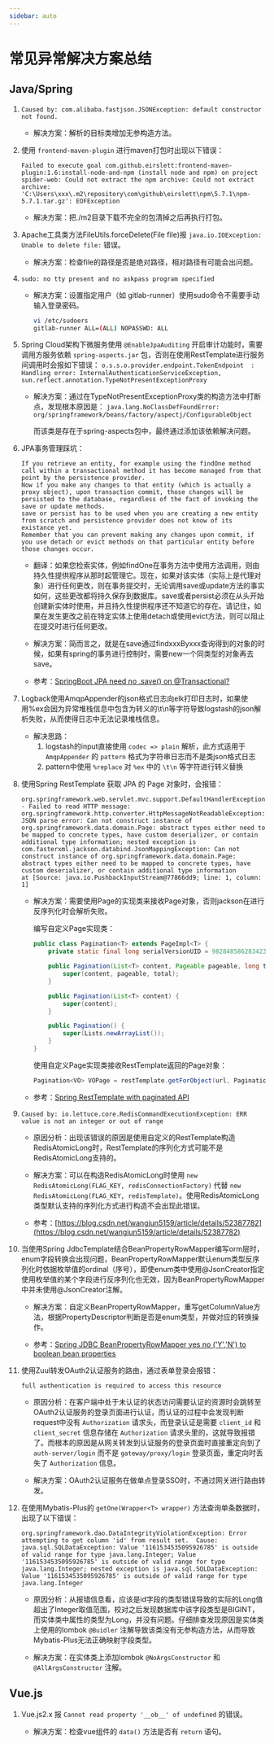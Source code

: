 ```yaml
---
sidebar: auto
---
```

# 常见异常解决方案总结

## Java/Spring

1. `Caused by: com.alibaba.fastjson.JSONException: default constructor not found.`

    - 解决方案：解析的目标类增加无参构造方法。

1. 使用 `frontend-maven-plugin` 进行maven打包时出现以下错误：

    `Failed to execute goal com.github.eirslett:frontend-maven-plugin:1.6:install-node-and-npm (install node and npm) on project spider-web: Could not extract the npm archive: Could not extract archive: 'C:\Users\xxx\.m2\repository\com\github\eirslett\npm\5.7.1\npm-5.7.1.tar.gz': EOFException`

    - 解决方案：把./m2目录下载不完全的包清掉之后再执行打包。

1. Apache工具类方法FileUtils.forceDelete(File file)报 `java.io.IOException: Unable to delete file:` 错误。

    - 解决方案：检查file的路径是否是绝对路径，相对路径有可能会出问题。

1. `sudo: no tty present and no askpass program specified`

    - 解决方案：设置指定用户（如 gitlab-runner）使用sudo命令不需要手动输入登录密码。
        ```bash
        vi /etc/sudoers
        gitlab-runner ALL=(ALL) NOPASSWD: ALL
        ```

1. Spring Cloud架构下微服务使用 `@EnableJpaAuditing` 开启审计功能时，需要调用方服务依赖 `spring-aspects.jar` 包，否则在使用RestTemplate进行服务间调用时会报如下错误：
    `o.s.s.o.provider.endpoint.TokenEndpoint  : Handling error: InternalAuthenticationServiceException, sun.reflect.annotation.TypeNotPresentExceptionProxy`

    - 解决方案：通过在TypeNotPresentExceptionProxy类的构造方法中打断点，发现根本原因是：
        `java.lang.NoClassDefFoundError: org/springframework/beans/factory/aspectj/ConfigurableObject`

        而该类是存在于spring-aspects包中，最终通过添加该依赖解决问题。

1. JPA事务管理踩坑：
    ```
    If you retrieve an entity, for example using the findOne method call within a transactional method it has become managed from that point by the persistence provider.
    Now if you make any changes to that entity (which is actually a proxy object), upon transaction commit, those changes will be persisted to the database, regardless of the fact of invoking the save or update methods.
    save or persist has to be used when you are creating a new entity from scratch and persistence provider does not know of its existance yet.
    Remember that you can prevent making any changes upon commit, if you use detach or evict methods on that particular entity before those changes occur.
    ```

    - 翻译：如果您检索实体，例如findOne在事务方法中使用方法调用，则由持久性提供程序从那时起管理它。现在，如果对该实体（实际上是代理对象）进行任何更改，则在事务提交时，无论调用save或update方法的事实如何，这些更改都将持久保存到数据库。save或者persist必须在从头开始创建新实体时使用，并且持久性提供程序还不知道它的存在。请记住，如果在发生更改之前在特定实体上使用detach或使用evict方法，则可以阻止在提交时进行任何更改。

    - 解决方案：简而言之，就是在save通过findxxxByxxx查询得到的对象的时候，如果有spring的事务进行控制时，需要new一个同类型的对象再去save。

    - 参考：[SpringBoot JPA need no .save() on @Transactional?](https://stackoverflow.com/questions/46708063/springboot-jpa-need-no-save-on-transactional)

1. Logback使用AmqpAppender的json格式日志向elk打印日志时，如果使用%ex会因为异常堆栈信息中包含为转义的\t\n等字符导致logstash的json解析失败，从而使得日志中无法记录堆栈信息。

    - 解决思路：
        1. logstash的input直接使用 `codec => plain` 解析，此方式适用于 `AmqpAppender` 的 `pattern` 格式为字符串日志而不是类json格式日志
        2. pattern中使用 `%replace` 对 `%ex` 中的 `\t\n` 等字符进行转义替换

1. 使用Spring RestTemplate 获取 JPA 的 Page 对象时，会报错：
    ```
    org.springframework.web.servlet.mvc.support.DefaultHandlerExceptionResolver - Failed to read HTTP message: org.springframework.http.converter.HttpMessageNotReadableException: JSON parse error: Can not construct instance of org.springframework.data.domain.Page: abstract types either need to be mapped to concrete types, have custom deserializer, or contain additional type information; nested exception is com.fasterxml.jackson.databind.JsonMappingException: Can not construct instance of org.springframework.data.domain.Page: abstract types either need to be mapped to concrete types, have custom deserializer, or contain additional type information
    at [Source: java.io.PushbackInputStream@77866dd9; line: 1, column: 1]
    ```

    - 解决方案：需要使用Page的实现类来接收Page对象，否则jackson在进行反序列化时会解析失败。

        编写自定义Page实现类：

        ```Java
        public class Pagination<T> extends PageImpl<T> {
            private static final long serialVersionUID = 982848586283423960L;

            public Pagination(List<T> content, Pageable pageable, long total) {
                super(content, pageable, total);
            }

            public Pagination(List<T> content) {
                super(content);
            }

            public Pagination() {
                super(Lists.newArrayList());
            }
        }
        ```

        使用自定义Page实现类接收RestTemplate返回的Page对象：

        ```Java
        Pagination<VO> VOPage = restTemplate.getForObject(url, Pagination.class);
        ```

    - 参考：[Spring RestTemplate with paginated API](https://stackoverflow.com/questions/34647303/spring-resttemplate-with-paginated-api)

1. `Caused by: io.lettuce.core.RedisCommandExecutionException: ERR value is not an integer or out of range`

    - 原因分析：出现该错误的原因是使用自定义的RestTemplate构造RedisAtomicLong时，RestTemplate的序列化方式可能不是RedisAtomicLong支持的。

    - 解决方案：可以在构造RedisAtomicLong时使用 `new RedisAtomicLong(FLAG_KEY, redisConnectionFactory)` 代替 `new RedisAtomicLong(FLAG_KEY, redisTemplate)`。使用RedisAtomicLong类型默认支持的序列化方式进行构造不会出现此错误。

    - 参考：[https://blog.csdn.net/wangjun5159/article/details/52387782](https://blog.csdn.net/wangjun5159/article/details/52387782)

1. 当使用Spring JdbcTemplate结合BeanPropertyRowMapper编写orm层时，enum字段转换会出现问题，BeanPropertyRowMapper默认enum类型反序列化时依据枚举值的ordinal（序号），即使enum类中使用@JsonCreator指定使用枚举值的某个字段进行反序列化也无效，因为BeanPropertyRowMapper中并未使用@JsonCreator注解。

    - 解决方案：自定义BeanPropertyRowMapper，重写getColumnValue方法，根据PropertyDescriptor判断是否是enum类型，并做对应的转换操作。

    - 参考：[Spring JDBC BeanPropertyRowMapper yes no ('Y','N') to boolean bean properties](https://stackoverflow.com/questions/15411843/spring-jdbc-beanpropertyrowmapper-yes-no-y-n-to-boolean-bean-properties)

1. 使用Zuul转发OAuth2认证服务的路由，通过表单登录会报错：

    `full authentication is required to access this resource`

    - 原因分析：在客户端中处于未认证的状态访问需要认证的资源时会跳转至OAuth2认证服务的登录页面进行认证，而认证的过程中会发现判断request中没有 `Authorization` 请求头，而登录认证是需要 `client_id` 和 `client_secret` 信息存储在 `Authorization` 请求头里的，这就导致报错了。而根本的原因是从网关转发到认证服务的登录页面时直接重定向到了 `auth-server/login` 而不是 `gateway/proxy/login` 登录页面，重定向时丢失了 `Authorization` 信息。

    - 解决方案：OAuth2认证服务在做单点登录SSO时，不通过网关进行路由转发。

1. 在使用Mybatis-Plus的 `getOne(Wrapper<T> wrapper)` 方法查询单条数据时，出现了以下错误：

    `org.springframework.dao.DataIntegrityViolationException: Error attempting to get column 'id' from result set.  Cause: java.sql.SQLDataException: Value '1161534535095926785' is outside of valid range for type java.lang.Integer; Value '1161534535095926785' is outside of valid range for type java.lang.Integer; nested exception is java.sql.SQLDataException: Value '1161534535095926785' is outside of valid range for type java.lang.Integer`

    - 原因分析：从报错信息看，应该是id字段的类型错误导致的实际的Long值超出了Integer取值范围，校对之后发现数据库中该字段类型是BIGINT，而实体类中属性的类型为Long，并没有问题。仔细排查发现原因是实体类上使用的lombok `@Buidler` 注解导致该类没有无参构造方法，从而导致Mybatis-Plus无法正确映射字段类型。

    - 解决方案：在实体类上添加lombok `@NoArgsConstructor` 和 `@AllArgsConstructor` 注解。

## Vue.js

1. Vue.js2.x 报 `Cannot read property '__ob__' of undefined` 的错误。

    - 解决方案：检查vue组件的 `data()` 方法是否有 `return` 语句。